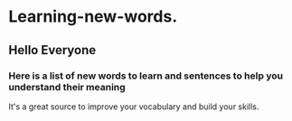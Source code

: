 # Learning-new-words.



## Hello Everyone 


### Here is a list of new words to learn and sentences to help you understand their meaning
It's a great source to improve your vocabulary and build your skills.
